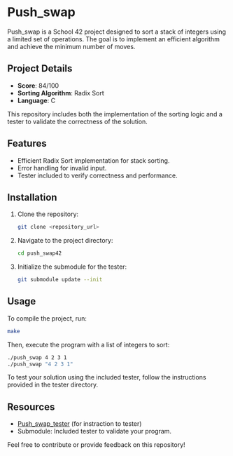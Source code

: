 # Push_swap

Push_swap is a School 42 project designed to sort a stack of integers using a limited set of operations. The goal is to implement an efficient algorithm and achieve the minimum number of moves.

## Project Details
- **Score**: 84/100
- **Sorting Algorithm**: Radix Sort
- **Language**: C

This repository includes both the implementation of the sorting logic and a tester to validate the correctness of the solution.

## Features
- Efficient Radix Sort implementation for stack sorting.
- Error handling for invalid input.
- Tester included to verify correctness and performance.

## Installation
1. Clone the repository:
   ```bash
   git clone <repository_url>
   ```
2. Navigate to the project directory:
   ```bash
   cd push_swap42
   ```
3. Initialize the submodule for the tester:
   ```bash
   git submodule update --init
   ```

## Usage
To compile the project, run:
```bash
make
```

Then, execute the program with a list of integers to sort:
```bash
./push_swap 4 2 3 1
./push_swap "4 2 3 1"
```

To test your solution using the included tester, follow the instructions provided in the tester directory.

## Resources
- [Push_swap_tester](https://github.com/gemartin99/Push-Swap-Tester) (for instraction to tester)
- Submodule: Included tester to validate your program.

Feel free to contribute or provide feedback on this repository!

